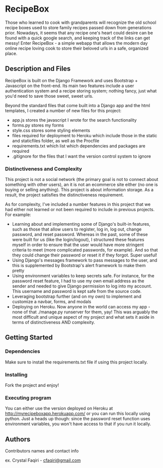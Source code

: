 # RecipeBox

Those who learned to cook with grandparents will recognize the old school recipe boxes used to store family recipes passed down from generations prior. Nowadays, it seems that any recipe one's heart could desire can be found with a quick google search, and keeping track of the links can get messy! Enter RecipeBox - a simple webapp that allows the modern day online recipe loving cook to store their beloved urls in a safe, organized place.

## Description and Files

RecipeBox is built on the Django Framework and uses Bootstrap + Javascript on the front-end. Its main two features include a user authentication system and a recipe storing system; nothing fancy, just what you'd need to save those sweet, sweet urls.

Beyond the standard files that come built into a Django app and the html templates, I created a number of new files for this project:
- app.js stores the javascript I wrote for the search functionality
- forms.py stores my forms 
- style.css stores some styling elements 
- files required for deployment to Heroku which include those in the static and staticfiles folder, as well as the Procfile
- requirements.txt which list which dependencies and packages are required
- .gitignore for the files that I want the version control system to ignore


### Distinctiveness and Complexity

This project is not a social network (the primary goal is not to connect about something with other users), an it is not an ecommerce site either (no one is buying or selling anything). This project is about information storage. As a result, the project satisfies the distinctiveness requirement. 

As for complexity, I've included a number features in this project that we had either not learned or not been required to include in previous projects. For example:
- Learning about and implementing some of Django's built-in features, such as those that allow users to register, log in, log out, change password, and reset password. Whereas in the past, some of these were built for us (like the login/logout), I structured these features myself in order to ensure that the user would have more stringent criteria to meet (more complicated passwords, for example). And so that they could change their password or reset it if they forgot. Super useful!
- Using Django's messages framework to pass messages to the user, and this is supplemented by Bootstrap's alert framework to make them pretty
- Using environment variables to keep secrets safe. For instance, for the password reset feature, I had to use my own email address as the sender and needed to give Django permission to log into my account. This username and password is kept safe from the source code. 
- Leveraging bootstrap further (and on my own) to implement and customize a navbar, forms, and modals 
- Deploying on Heroku. Now anyone in the world can access my app - none of that ./manage.py runserver for them, yay! This was arguably the most difficult and unique aspect of my project and what sets it aside in terms of distinctiveness AND complexity. 

## Getting Started

### Dependencies

Make sure to install the requirements.txt file if using this project locally. 

### Installing

Fork the project and enjoy!

### Executing program

You can either use the version deployed on Heroku at http://myrecipeboxapp.herokuapp.com/ or you can run this locally using python. Just a heads up though: since the password reset function uses environment variables, you won't have access to that if you run it locally. 

## Authors

Contributors names and contact info

ex. Crystal Faqiri - cfaqiri@gmail.com